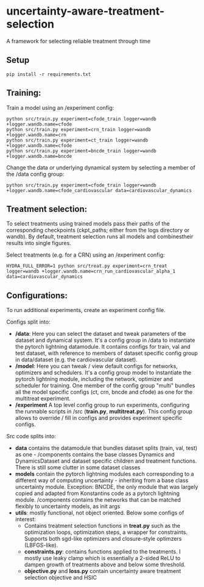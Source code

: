 # uncertainty-aware-treatment-selection
A framework for selecting reliable treatment through time

## Setup
```
pip install -r requirements.txt
```
## Training:

Train a model using an /experiment config:
```
python src/train.py experiment=cfode_train logger=wandb +logger.wandb.name=cfode
python src/train.py experiment=crn_train logger=wandb +logger.wandb.name=crn
python src/train.py experiment=ct_train logger=wandb +logger.wandb.name=cfode 
python src/train.py experiment=bncde_train logger=wandb +logger.wandb.name=bncde
```
Change the data or underlying dynamical system by selecting a member of the /data config group:
```
python src/train.py experiment=cfode_train logger=wandb +logger.wandb.name=cfode_cardiovascular data=cardiovascular_dynamics 
```

## Treatment selection:
To select treatments using trained models pass their paths of the corresponding checkpoints (ckpt_paths; either from the logs directory or wandb).
By default, treatment selection runs all models and combinestheir results into single figures.

Select treatments (e.g. for a CRN) using an /experiment config:
```
HYDRA_FULL_ERROR=1 python src/treat.py experiment=crn_treat logger=wandb +logger.wandb.name=crn_run_cardiovascular_alpha_1 data=cardiovascular_dynamics
```

## Configurations:
To run additional experiments, create an experiment config file.

Configs split into:
* **/data**: Here you can select the dataset and tweak parameters of tbe dataset and dynamical system. It's a config group in /data to instantiate the pytorch lightning datamodule. It contains configs for train, val and test dataset, with reference to members of dataset specific config group in data/dataset (e.g. the cardiovascular dataset). 
* **/model**: Here you can tweak / view default configs for networks, optimizers and schedulers. It's a config group model to instantiate the pytorch lightning module, including the network, optimizer and scheduler for training. One member of the config group "multi" bundles all the model specific configs (ct, crn, bncde and cfode) as one for the multitreat experiment.
* **/experiment** A top level config group to run experiments, configuring the runnable scripts in /src (**train.py**, **multitreat.py**). This config group allows to override / fill in configs and provides experiment specific configs.

Src code splits into:
* **data** contains the datamodule that bundles dataset splits (train, val, test) as one - /components contains the base classes Dynamics and DynamicsDataset and dataset specific children and treatment functions. There is still some clutter in some dataset classes
* **models** contain the pytorch lightning modules each corresponding to a different way of computing uncertainty - inheriting from a base class uncertainty module. Exception: BNCDE, the only module that was largely copied and adapted from Konstantins code as a pytorch lightning module. /components contains the networks that can be matched flexibly to uncertainty models, as init args
* **utils**: mostly functional, not object oriented. Below some configs of interest:
  * Contains treatment selection functions in **treat.py** such as the optimization loops, optimization steps, a wrapper for constraints. Supports both sgd-like optimizers and closure-style optimzers (LBFGS-like). 
  * **constraints.py**: contains functions applied to the treatments. I mostly use leaky clamp which is essentially a 2-sided ReLU to dampen growth of treatments above and below some threshold. 
  * **objective.py** and **loss.py** contain uncertainty aware treatment selection objective and HSIC
